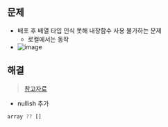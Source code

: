 ## 문제
- 배포 후 배열 타입 인식 못해 내장함수 사용 불가하는 문제
  - 로컬에서는 동작
- ![image](https://github.com/hyunolike/troubleshooting-docs/assets/61215550/c6e8cd4a-2000-4aad-bcb8-9b7ca63a3116)

## 해결
> [참고자료](https://ko.javascript.info/nullish-coalescing-operator)
- nullish 추가


```js
array ?? []
```
